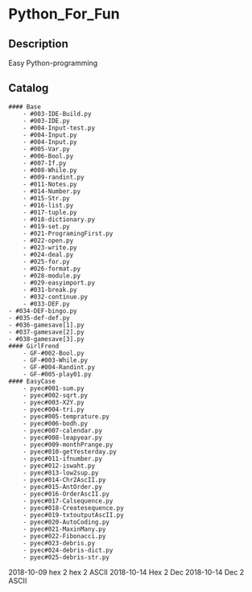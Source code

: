 # Python_For_Fun

## Description
Easy Python-programming

## Catalog
    #### Base
        - #003-IDE-Build.py
        - #003-IDE.py
        - #004-Input-test.py
        - #004-Input.py
        - #004-Input.py
        - #005-Var.py
        - #006-Bool.py
        - #007-If.py
        - #008-While.py
        - #009-randint.py
        - #011-Notes.py
        - #014-Number.py
        - #015-Str.py
        - #016-list.py
        - #017-tuple.py
        - #018-dictionary.py
        - #019-set.py
        - #021-ProgramingFirst.py
        - #022-open.py
        - #023-write.py
        - #024-deal.py
        - #025-for.py
        - #026-format.py
        - #028-module.py
        - #029-easyimport.py
        - #031-break.py
        - #032-continue.py
        - #033-DEF.py
    - #034-DEF-bingo.py
    - #035-def-def.py
    - #036-gamesave[1].py
    - #037-gamesave[2].py
    - #038-gamesave[3].py
    #### GirlFrend
        - GF-#002-Bool.py
        - GF-#003-While.py
        - GF-#004-Randint.py
        - GF-#005-play01.py
    #### EasyCase
        - pyec#001-sum.py
        - pyec#002-sqrt.py
        - pyec#003-X2Y.py
        - pyec#004-tri.py
        - pyec#005-temprature.py
        - pyec#006-bodh.py
        - pyec#007-calendar.py
        - pyec#008-leapyear.py
        - pyec#009-monthPrange.py
        - pyec#010-getYesterday.py
        - pyec#011-ifnumber.py
        - pyec#012-iswaht.py
        - pyec#013-low2sup.py
        - pyec#014-Chr2AscII.py
        - pyec#015-AntOrder.py
        - pyec#016-OrderAscII.py
        - pyec#017-Calsequence.py
        - pyec#018-Createsequence.py
        - pyec#019-txtoutputAscII.py
        - pyec#020-AutoCoding.py
        - pyec#021-MaxinMany.py
        - pyec#022-Fibonacci.py
        - pyec#023-debris.py
        - pyec#024-debris-dict.py
        - pyec#025-debris-str.py

2018-10-09 hex 2 hex 2 ASCII
2018-10-14 Hex 2 Dec
2018-10-14 Dec 2 ASCII
